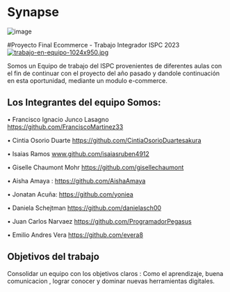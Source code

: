 # Synapse

![image](https://user-images.githubusercontent.com/63260839/192121859-9cc65987-f4a9-4af1-9229-cc4421fc07b6.png)

#Proyecto Final Ecommerce - Trabajo Integrador ISPC 2023
[![trabajo-en-equipo-1024x950.jpg](https://i.postimg.cc/HLYpChcn/trabajo-en-equipo-1024x950.jpg)](https://postimg.cc/XrPMfxg6)

Somos un Equipo de trabajo del ISPC provenientes de diferentes aulas con el fin de continuar con el proyecto del año pasado y dandole continuación en esta oportunidad, mediante un modulo e-commerce.

## Los Integrantes del equipo Somos:
•	Francisco Ignacio	Junco Lasagno  https://github.com/FranciscoMartinez33
  
•	 Cintia Osorio Duarte
  https://github.com/CintiaOsorioDuartesakura

•	Isaias Ramos www.github.com/isaiasruben4912

•	Giselle Chaumont Mohr https://github.com/gisellechaumont

•	Aisha Amaya	: https://github.com/AishaAmaya

•	Jonatan Acuña: https://github.com/yoniea

•	 Daniela Schejtman
  https://github.com/danielasch00
  
•	 Juan Carlos Narvaez
  https://github.com/ProgramadorPegasus
  
•	 Emilio Andres Vera
  https://github.com/evera8

## Objetivos del trabajo

Consolidar un equipo con los objetivos claros : Como el aprendizaje, buena comunicacion , lograr conocer y dominar nuevas herramientas digitales.











